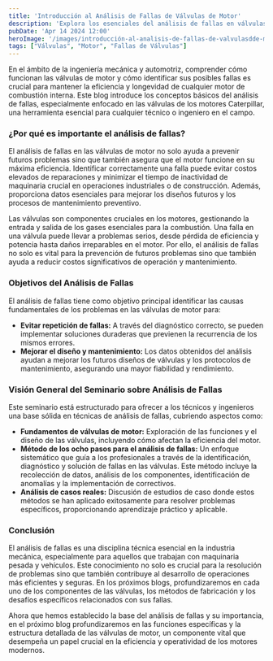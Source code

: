 ```yaml
---
title: 'Introducción al Análisis de Fallas de Válvulas de Motor'
description: 'Explora los esenciales del análisis de fallas en válvulas de motor, crucial para optimizar y extender la vida de motores Caterpillar.'
pubDate: 'Apr 14 2024 12:00'
heroImage: '/images/introducción-al-analisis-de-fallas-de-valvulasdde-motor.webp'
tags: ["Válvulas", "Motor", "Fallas de Válvulas"]
---
```


En el ámbito de la ingeniería mecánica y automotriz, comprender cómo funcionan las válvulas de motor y cómo identificar sus posibles fallas es crucial para mantener la eficiencia y longevidad de cualquier motor de combustión interna. Este blog introduce los conceptos básicos del análisis de fallas, especialmente enfocado en las válvulas de los motores Caterpillar, una herramienta esencial para cualquier técnico o ingeniero en el campo.

### ¿Por qué es importante el análisis de fallas?

El análisis de fallas en las válvulas de motor no solo ayuda a prevenir futuros problemas sino que también asegura que el motor funcione en su máxima eficiencia. Identificar correctamente una falla puede evitar costos elevados de reparaciones y minimizar el tiempo de inactividad de maquinaria crucial en operaciones industriales o de construcción. Además, proporciona datos esenciales para mejorar los diseños futuros y los procesos de mantenimiento preventivo.

Las válvulas son componentes cruciales en los motores, gestionando la entrada y salida de los gases esenciales para la combustión. Una falla en una válvula puede llevar a problemas serios, desde pérdida de eficiencia y potencia hasta daños irreparables en el motor. Por ello, el análisis de fallas no solo es vital para la prevención de futuros problemas sino que también ayuda a reducir costos significativos de operación y mantenimiento.

### Objetivos del Análisis de Fallas

El análisis de fallas tiene como objetivo principal identificar las causas fundamentales de los problemas en las válvulas de motor para:

- **Evitar repetición de fallas:** A través del diagnóstico correcto, se pueden implementar soluciones duraderas que previenen la recurrencia de los mismos errores.
- **Mejorar el diseño y mantenimiento:** Los datos obtenidos del análisis ayudan a mejorar los futuros diseños de válvulas y los protocolos de mantenimiento, asegurando una mayor fiabilidad y rendimiento.


### Visión General del Seminario sobre Análisis de Fallas
Este seminario está estructurado para ofrecer a los técnicos y ingenieros una base sólida en técnicas de análisis de fallas, cubriendo aspectos como:

- **Fundamentos de válvulas de motor:** Exploración de las funciones y el diseño de las válvulas, incluyendo cómo afectan la eficiencia del motor.
- **Método de los ocho pasos para el análisis de fallas:** Un enfoque sistemático que guía a los profesionales a través de la identificación, diagnóstico y solución de fallas en las válvulas. Este método incluye la recolección de datos, análisis de los componentes, identificación de anomalías y la implementación de correctivos.
- **Análisis de casos reales:** Discusión de estudios de caso donde estos métodos se han aplicado exitosamente para resolver problemas específicos, proporcionando aprendizaje práctico y aplicable.

### Conclusión
El análisis de fallas es una disciplina técnica esencial en la industria mecánica, especialmente para aquellos que trabajan con maquinaria pesada y vehículos. Este conocimiento no solo es crucial para la resolución de problemas sino que también contribuye al desarrollo de operaciones más eficientes y seguras. En los próximos blogs, profundizaremos en cada uno de los componentes de las válvulas, los métodos de fabricación y los desafíos específicos relacionados con sus fallas.

Ahora que hemos establecido la base del análisis de fallas y su importancia, en el próximo blog profundizaremos en las funciones específicas y la estructura detallada de las válvulas de motor, un componente vital que desempeña un papel crucial en la eficiencia y operatividad de los motores modernos.